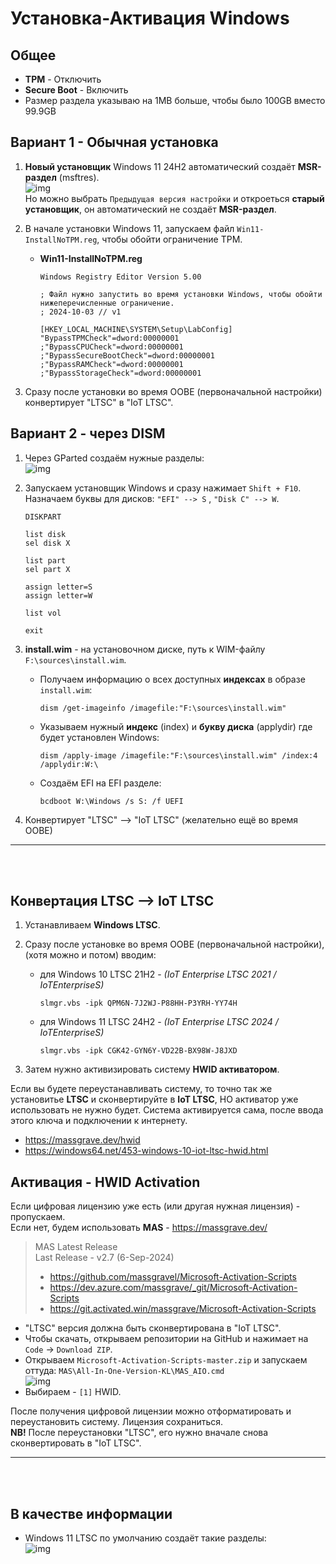# Установка-Активация Windows

## Общее
- **TPM** - Отключить
- **Secure Boot** - Включить
- Размер раздела указываю на 1MB больше, чтобы было 100GB вместо 99.9GB



## Вариант 1 - Обычная установка
1. **Новый установщик** Windows 11 24H2 автоматический создаёт **MSR-раздел** (msftres).  
   ![img](i/003.png)   
   Но можно выбрать `Предыдущая версия настройки` и откроеться **старый установщик**, он автоматический не создаёт **MSR-раздел**.

2. В начале установки Windows 11, запускаем файл `Win11-InstallNoTPM.reg`, чтобы обойти ограничение TPM.
   - **Win11-InstallNoTPM.reg**
     ```
     Windows Registry Editor Version 5.00
     
     ; Файл нужно запустить во время установки Windows, чтобы обойти нижеперечисленные ограничение.
     ; 2024-10-03 // v1
     
     [HKEY_LOCAL_MACHINE\SYSTEM\Setup\LabConfig]
     "BypassTPMCheck"=dword:00000001
     ;"BypassCPUCheck"=dword:00000001
     ;"BypassSecureBootCheck"=dword:00000001
     ;"BypassRAMCheck"=dword:00000001
     ;"BypassStorageCheck"=dword:00000001
     ```
 
3. Сразу после установки во время OOBE (первоначальной настройки) конвертирует "LTSC" в "IoT LTSC".



## Вариант 2 - через DISM
1. Через GParted создаём нужные разделы:  
   ![img](i/004.jpg)

2. Запускаем установщик Windows и сразу нажимает `Shift + F10`.  
   Назначаем буквы для дисков: `"EFI" --> S` , `"Disk C" --> W`.
   ```batch
   DISKPART
   
   list disk
   sel disk X
   
   list part
   sel part X
   
   assign letter=S
   assign letter=W
   
   list vol
   
   exit
   ```

3. **install.wim** - на установочном диске, путь к WIM-файлу `F:\sources\install.wim`.
   
   - Получаем информацию о всех доступных **индексах** в образе `install.wim`:
     ```
     dism /get-imageinfo /imagefile:"F:\sources\install.wim"
     ```
     
   - Указываем нужный **индекс** (index) и **букву диска** (applydir) где будет установлен Windows:
     ```
     dism /apply-image /imagefile:"F:\sources\install.wim" /index:4 /applydir:W:\
     ```
     
   - Создаём EFI на EFI разделе:
     ```
     bcdboot W:\Windows /s S: /f UEFI
     ```

3. Конвертирует "LTSC" --> "IoT LTSC" (желательно ещё во время OOBE)





*********************************
<br /><br />


## Конвертация LTSC --> IoT LTSC
1. Устанавливаем **Windows LTSC**.
2. Сразу после установке во время OOBE (первоначальной настройки), (хотя можно и потом) вводим:

   - для Windows 10 LTSC 21H2 - *(IoT Enterprise LTSC 2021 / IoTEnterpriseS)*
     ```batch
     slmgr.vbs -ipk QPM6N-7J2WJ-P88HH-P3YRH-YY74H
     ```
   
   - для Windows 11 LTSC 24H2 - *(IoT Enterprise LTSC 2024 / IoTEnterpriseS)*
     ```batch
     slmgr.vbs -ipk CGK42-GYN6Y-VD22B-BX98W-J8JXD
     ```

3. Затем нужно активизировать систему **HWID активатором**.

Если вы будете переустанавливать систему, то точно так же установитье **LTSC** и сконвертируйте в **IoT LTSC**,
НО активатор уже использовать не нужно будет. Система активируется сама, после ввода этого ключа и подключении к интернету.

- https://massgrave.dev/hwid
- https://windows64.net/453-windows-10-iot-ltsc-hwid.html



## Активация - **HWID Activation**
Если цифровая лицензию уже есть (или другая нужная лицензия) - пропускаем.  
Если нет, будем использовать **MAS** - https://massgrave.dev/

> MAS Latest Release  
> Last Release - v2.7 (6-Sep-2024)
> - https://github.com/massgravel/Microsoft-Activation-Scripts
> - https://dev.azure.com/massgrave/_git/Microsoft-Activation-Scripts
> - https://git.activated.win/massgrave/Microsoft-Activation-Scripts

- "LTSC" версия должна быть сконвертирована в "IoT LTSC".
- Чтобы скачать, открываем репозитории на GitHub и нажимает на `Code` → `Download ZIP`.
- Открываем `Microsoft-Activation-Scripts-master.zip` и запускаем оттуда: `MAS\All-In-One-Version-KL\MAS_AIO.cmd`  
  ![img](i/002.png)
- Выбираем - `[1]` HWID.

После получения цифровой лицензии можно отформатировать и переустановить систему. Лицензия сохраниться.  
**NB!** После переустановки "LTSC", его нужно вначале снова сконвертировать в "IoT LTSC".





*****************************************************
<br /><br />


## В качестве информации

- Windows 11 LTSC по умолчанию создаёт такие разделы:  
  ![img](i/001.png)













